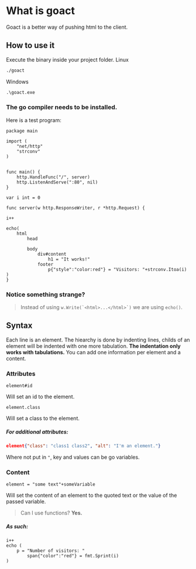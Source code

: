 # What is goact
Goact is a better way of pushing html to the client.

## How to use it

Execute the binary inside your project folder.
Linux
```bash
./goact
```
Windows
```cmd
.\goact.exe
```
### The go compiler needs to be installed.


Here is a test program:

```golang
package main

import (
	"net/http"
	"strconv"
)


func main() {
	http.HandleFunc("/", server)
	http.ListenAndServe(":80", nil)
}

var i int = 0

func server(w http.ResponseWriter, r *http.Request) {

i++

echo(
    html
        head
	
    	body
            div#content
                h1 = "It works!"
            footer
                p{"style":"color:red"} = "Visitors: "+strconv.Itoa(i)
)
}
```

### Notice something strange?
> Instead of using ``w.Write(`<html>...</html>`)`` we are using ``echo()``.

## Syntax
Each line is an element. The hiearchy is done by indenting lines, childs of an element will be indented with one more tabulation.
__The indentation only works with tabulations.__
You can add one information per element and a content.

### Attributes

```
element#id
```
Will set an id to the element.

```
element.class
```
Will set a class to the element.

##### For additional attributes:
```json
element{"class": "class1 class2", "alt": "I'm an element."}
``` 
Where not put in `"`, key and values can be go variables.

### Content
```golang
element = "some text"+someVariable
```
Will set the content of an element to the quoted text or the value of the passed variable.
> Can I use functions?
__Yes.__
##### As such:
```golang
i++
echo (
    p = "Number of visitors: "
        span{"color":"red"} = fmt.Sprint(i)
)
```
